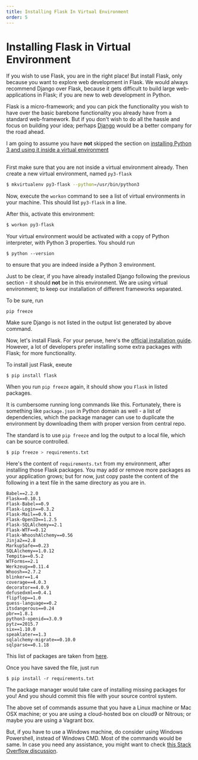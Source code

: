 ```yaml
---
title: Installing Flask In Virtual Environment
order: 5
---
```

# Installing Flask in Virtual Environment

If you wish to use Flask, you are in the right place! But install Flask, only because you want to explore web development in Flask. We would always recommend Django over Flask, because it gets difficult to build large web-applications in Flask; if you are new to web development in Python.

Flask is a micro-framework; and you can pick the functionality you wish to have over the basic barebone functionality you already have from a standard web-framework. But if you don't wish to do all the hassle and focus on building your idea; perhaps [Django](installing-django-in-virtual-environment) would be a better company for the road ahead.

I am going to assume you have **not** skipped the section on [installing Python 3 and using it inside a virtual environment](#installing-and-using-python-3)

## 

First make sure that you are not inside a virtual environment already. Then create a new virtual environment, named `py3-flask`

```sh
$ mkvirtualenv py3-flask --python=/usr/bin/python3
```

Now, execute the `workon` command to see a list of virtual environments in your machine. This should list `py3-flask` in a line.

After this, activate this environment:

```sh
$ workon py3-flask
```

Your virtual environment would be activated with a copy of Python interpreter, with Python 3 properties. You should run

```
$ python --version
```

to ensure that you are indeed inside a Python 3 environment.

Just to be clear, if you have already installed Django following the previous section - it should **not** be in this environment. We are using virtual environment; to keep our installation of different frameworks separated.

To be sure, run

```
pip freeze
```

Make sure Django is not listed in the output list generated by above command.

Now, let's install Flask. For your peruse, here's the [official installation guide](http://flask.pocoo.org/docs/0.10/installation/). However, a lot of developers prefer installing some extra packages with Flask; for more functionality.

To install just Flask, exeute

```
$ pip install flask
```

When you run `pip freeze` again, it should show you `Flask` in listed packages.

It is cumbersome running long commands like this. Fortunately, there is something like `package.json` in Python domain as well - a list of dependencies, which the package manager can use to duplicate the environment by downloading them with proper version from central repo.

The standard is to use `pip freeze` and log the output to a local file, which can be source controlled.

```sh
$ pip freeze > requirements.txt
```

Here's the content of `requirements.txt` from my environment, after installing those Flask packages. You may add or remove more packages as your application grows; but for now, just copy paste the content of the following in a text file in the same directory as you are in.

```
Babel==2.2.0
Flask==0.10.1
Flask-Babel==0.9
Flask-Login==0.3.2
Flask-Mail==0.9.1
Flask-OpenID==1.2.5
Flask-SQLAlchemy==2.1
Flask-WTF==0.12
Flask-WhooshAlchemy==0.56
Jinja2==2.8
MarkupSafe==0.23
SQLAlchemy==1.0.12
Tempita==0.5.2
WTForms==2.1
Werkzeug==0.11.4
Whoosh==2.7.2
blinker==1.4
coverage==4.0.3
decorator==4.0.9
defusedxml==0.4.1
flipflop==1.0
guess-language==0.2
itsdangerous==0.24
pbr==1.8.1
python3-openid==3.0.9
pytz==2015.7
six==1.10.0
speaklater==1.3
sqlalchemy-migrate==0.10.0
sqlparse==0.1.18
```

This list of packages are taken from [here](http://blog.miguelgrinberg.com/post/the-flask-mega-tutorial-part-i-hello-world).

Once you have saved the file, just run

```
$ pip install -r requirements.txt
```

The package manager would take care of installing missing packages for you! And you should commit this file with your source control system.

The above set of commands assume that you have a Linux machine or Mac OSX machine; or you are using a cloud-hosted box on cloud9 or Nitrous; or maybe you are using a Vagrant box.

But, if you have to use a Windows machine, do consider using Windows Powershell, instead of Windows CMD. Most of the commands would be same. In case you need any assistance, you might want to check [this Stack Overflow discussion](http://stackoverflow.com/questions/17917254/how-to-install-flask-on-windows).
